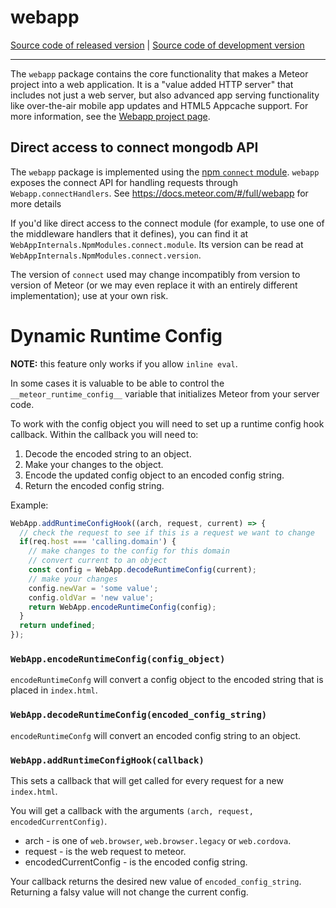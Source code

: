 # webapp
[Source code of released version](https://github.com/meteor/meteor/tree/master/packages/webapp) | [Source code of development version](https://github.com/meteor/meteor/tree/devel/packages/webapp)
***

The `webapp` package contains the core functionality that makes a
Meteor project into a web application. It is a "value added HTTP
server" that includes not just a web server, but also advanced app
serving functionality like over-the-air mobile app updates and HTML5
Appcache support. For more information, see the [Webapp project
page](https://github.com/meteor/meteor/tree/master/packages/webapp).


## Direct access to connect mongodb API

The `webapp` package is implemented using the
[npm `connect` module](https://www.npmjs.com/package/connect).  `webapp` exposes
the connect API for handling requests through `Webapp.connectHandlers`.  See
https://docs.meteor.com/#/full/webapp for more details

If you'd like direct access to the connect module (for example, to use one of
the middleware handlers that it defines), you can find it at
`WebAppInternals.NpmModules.connect.module`. Its version can be read at
`WebAppInternals.NpmModules.connect.version`.

The version of `connect` used may change incompatibly from version to version of
Meteor (or we may even replace it with an entirely different implementation);
use at your own risk.

# Dynamic Runtime Config
**NOTE:** this feature only works if you allow `inline eval`.

In some cases it is valuable to be able to control the `__meteor_runtime_config__` variable that initializes Meteor from your server code.

To work with the config object you will need to set up a runtime config hook callback.  Within the callback you will need to:
1. Decode the encoded string to an object.
2. Make your changes to the object.
3. Encode the updated config object to an encoded config string.
4. Return the encoded config string.

Example:

```javascript
WebApp.addRuntimeConfigHook((arch, request, current) => {
  // check the request to see if this is a request we want to change
  if(req.host === 'calling.domain') {
    // make changes to the config for this domain
    // convert current to an object
    const config = WebApp.decodeRuntimeConfig(current);
    // make your changes
    config.newVar = 'some value';
    config.oldVar = 'new value';
    return WebApp.encodeRuntimeConfig(config);
  }
  return undefined;
});
```

### `WebApp.encodeRuntimeConfig(config_object)`
`encodeRuntimeConfg` will convert a config object to the encoded string that is placed in `index.html`.

### `WebApp.decodeRuntimeConfig(encoded_config_string)`
`encodeRuntimeConfg` will convert an encoded config string to an object.

### `WebApp.addRuntimeConfigHook(callback)`
This sets a callback that will get called for every request for a new `index.html`.

You will get a callback with the arguments `(arch, request, encodedCurrentConfig)`.

- arch - is one of `web.browser`, `web.browser.legacy` or `web.cordova`.
- request - is the web request to meteor.
- encodedCurrentConfig - is the encoded config string.

Your callback returns the desired new value of `encoded_config_string`.  Returning a falsy value will not change the current config.
